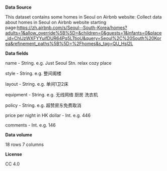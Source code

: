 **Data Source**

This dataset contains some homes in Seoul on Airbnb website:
Collect data about homes in Seoul on Airbnb website starting page:https://zh.airbnb.com/s/Seoul--South-Korea/homes?adults=1&allow_override%5B%5D=&children=0&guests=1&infants=0&place_id=ChIJzWXFYYuifDUR64Pq5LTtioU&query=Seoul%2C%20South%20Korea&refinement_paths%5B%5D=%2Fhomes&s_tag=QU_HsI2L

**Data fields**

 name - String. e.g. Just Seoul Stn. relax cozy place
 
 style - String. e.g. 整间阁楼
 
layout - String. e.g. 单间1卫2床

equipment - String. e.g. 无线网络  厨房  洗衣机

policy - String. e.g. 超赞房东免费取消

price per night in HK dollar - Int. e.g. 446

comments - Int. e.g. 146

**Data volume**

18 rows 7 columns 

**License**

CC 4.0
